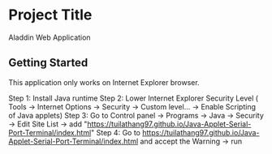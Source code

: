 # Project Title

Aladdin Web Application 

## Getting Started

This application only works on Internet Explorer browser.

Step 1: Install Java runtime
Step 2: Lower Internet Explorer Security Level ( Tools -> Internet Options -> Security -> Custom level... -> Enable Scripting of Java applets)
Step 3: Go to Control panel -> Programs -> Java -> Security -> Edit Site List -> add "https://tuilathang97.github.io/Java-Applet-Serial-Port-Terminal/index.html"
Step 4: Go to https://tuilathang97.github.io/Java-Applet-Serial-Port-Terminal/index.html and accept the Warning -> run 
